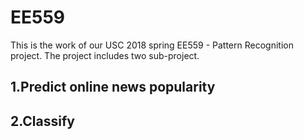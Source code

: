 # EE559
This is the work of our USC 2018 spring EE559 - Pattern Recognition project. The project includes two sub-project.

## 1.Predict online news popularity

## 2.Classify
